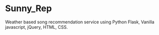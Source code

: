 # Sunny_Rep

Weather based song recommendation service using Python Flask, Vanilla javascript, jQuery, HTML, CSS.

